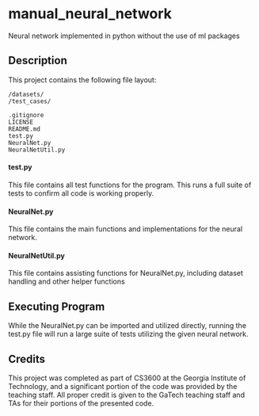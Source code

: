 # manual_neural_network
Neural network implemented in python without the use of ml packages

## Description
This project contains the following file layout:
```
/datasets/
/test_cases/

.gitignore
LICENSE
README.md
test.py
NeuralNet.py
NeuralNetUtil.py
```

#### test.py
This file contains all test functions for the program. This runs a full suite of tests to confirm all code is working properly.

#### NeuralNet.py
This file contains the main functions and implementations for the neural network.

#### NeuralNetUtil.py
This file contains assisting functions for NeuralNet.py, including dataset handling and other helper functions

## Executing Program
While the NeuralNet.py can be imported and utilized directly, running the test.py file will run a large suite of tests utilizing the given neural network.

## Credits
This project was completed as part of CS3600 at the Georgia Institute of Technology, and a significant portion of the code was provided by the teaching staff. All proper credit is given to the GaTech teaching staff and TAs for their portions of the presented code.
